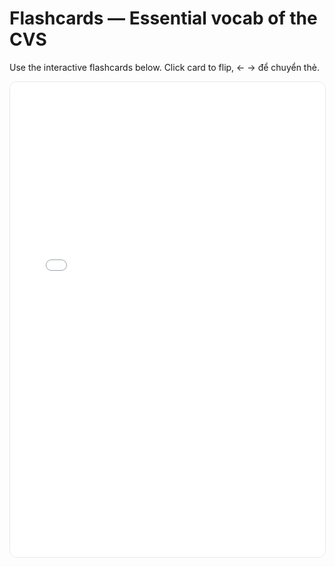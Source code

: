 # Flashcards — Essential vocab of the CVS

Use the interactive flashcards below. Click card to flip, ← → để chuyển thẻ.

<iframe
  src="assets/flashcards/Essential-vocab-of-the-CVS.html"
  width="100%"
  height="760"
  style="border:1px solid #e5e7eb;border-radius:12px"
  loading="lazy"
></iframe>
